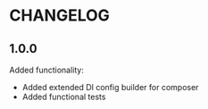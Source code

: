 CHANGELOG
=========

1.0.0
-----

Added functionality:

 * Added extended DI config builder for composer
 * Added functional tests
